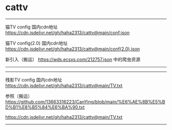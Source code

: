 # cattv
***
猫TV config
国内cdn地址   https://cdn.jsdelivr.net/gh/haha2313/cattv@main/conf.json


猫TV config(2.0)
国内cdn地址   https://cdn.jsdelivr.net/gh/haha2313/cattv@main/conf(2.0).json

新引入（搬运） https://wds.ecsxs.com/212757.json 中的爬虫资源


***
***


残影TV config
国内cdn地址  https://cdn.jsdelivr.net/gh/haha2313/cattv@main/TV.txt

参照（搬运） https://github.com/13663316223/CanYing/blob/main/%E6%AE%8B%E5%BD%B1%E8%B5%84%E6%BA%90.txt

https://cdn.jsdelivr.net/gh/haha2313/cattv@main/TV.txt
***
